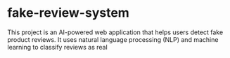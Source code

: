 # fake-review-system
This project is an AI-powered web application that helps users detect fake product reviews. It uses natural language processing (NLP) and machine learning to classify reviews as real
